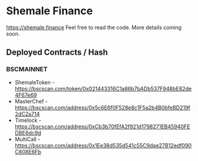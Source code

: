 # Shemale Finance

https://shemale.finance Feel free to read the code. More details coming soon.

## Deployed Contracts / Hash

### BSCMAINNET

- ShemaleToken - https://bscscan.com/token/0x021443316C1a86b7bADb537F948bE82de4F67e69
- MasterChef - https://bscscan.com/address/0x5c6E6f0F528e8c1F5a2b4B0bfeBD219f2dC2a714
- Timelock - https://bscscan.com/address/0xCb3b70fEfA2f921d1798271EB45940FEDBE6dc9d
- MultiCall - https://bscscan.com/address/0x1Ee38d535d541c55C9dae27B12edf090C608E6Fb
